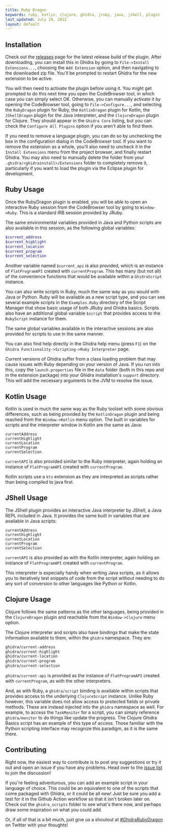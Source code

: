 ```yaml
---
title: Ruby Dragon
keywords: ruby, kotlin, clojure, ghidra, jruby, java, jshell, plugin
last_updated: July 29, 2022
layout: default
---
```



## Installation
Check out the
[releases](https://github.com/goatshriek/ruby-dragon/releases/latest) page
for the latest release build of the plugin. After downloading, you can
install this in Ghidra by going to `File->Install Extensions...`, choosing
the `Add Extension` option, and then navigating to the downloaded zip file.
You'll be prompted to restart Ghidra for the new extension to be active.

You will then need to activate the plugin before using it. You might get
prompted to do this next time you open the CodeBrowser tool, in which case you
can simply select OK. Otherwise, you can manually activate it by opening the
CodeBrowser tool, going to `File->Configure...`, and selecting the `RubyDragon`
plugin for Ruby, the `KotlinDragon` plugin for Kotlin, the `JShellDragon` plugin
for the Java interpreter, and the `ClojureDragon` plugin for Clojure. They
should appear in the `Ghidra Core` listing, but you can check the `Configure All
Plugins` option if you aren't able to find them.

If you need to remove a language plugin, you can do so by unchecking the box in
the configuration dialog in the CodeBrowser tool. If you want to remove the
extension as a whole, you'll also need to uncheck it in the `Install Extensions`
menu from the project browser, and finally restart Ghidra. You may also need to
manually delete the folder from your
`.ghidra/<ghidrainstall>/Extensions` folder to completely remove it,
particularly if you want to load the plugin via the Eclipse plugin for
development.


## Ruby Usage
Once the RubyDragon plugin is enabled, you will be able to open an interactive
Ruby session from the CodeBrowser tool by going to `Window->Ruby`. This is a 
standard IRB session provided by JRuby.

The same environmental variables provided in Java and Python scripts are also
available in this session, as the following global variables:

```ruby
$current_address
$current_highlight
$current_location
$current_program
$current_selection
```

Another variable named `$current_api` is also provided, which is an instance of
`FlatProgramAPI` created with `currentProgram`. This has many (but not all) of
the convenience functions that would be available within a `GhidraScript`
instance.

You can also write scripts in Ruby, much the same way as you would with Java or
Python. Ruby will be available as a new script type, and you can see several
example scripts in the `Examples.Ruby` directory of the Script Manager that
show basic usage of both JRuby and Ghidra basics. Scripts also have an
additional global variable `$script` that provides access to the `RubyScript`
instance for them.

The same global variables available in the interactive sessions are also
provided for scripts to use in the same manner.

You can also find help directly in the Ghidra help menu (press `F1`) on the 
`Ghidra Functionality->Scripting->Ruby Interpreter` page.

Current versions of Ghidra suffer from a class loading problem that may cause
issues with Ruby depending on your version of Java. If you run into this, copy
the `launch.properties` file in the `data` folder (both in this repo and in
the extension package) into your Ghidra installation's `support` directory.
This will add the necessary arguments to the JVM to resolve the issue.


## Kotlin Usage
Kotlin is used in much the same way as the Ruby toolset with some obvious
differences, such as being provided by the `KotlinDragon` plugin and being
reached from the `Window->Kotlin` menu option. The built in variables for
scripts and the interpreter window in Kotlin are the same as Java:

```
currentAddress
currentHighlight
currentLocation
currentProgram
currentSelection
```

`currentAPI` is also provided similar to the Ruby interpreter, again holding an
instance of `FlatProgramAPI` created with `currentProgram`.

Kotlin scripts use a `kts` extension as they are interpreted as scripts rather
than being compiled to java first.


## JShell Usage
The JShell plugin provides an interactive Java interpreter by JShell, a Java
REPL included in Java. It provides the same built in variables that are
available in Java scripts:

```
currentAddress
currentHighlight
currentLocation
currentProgram
currentSelection
```

`currentAPI` is also provided as with the Kotlin interpreter, again holding an
instance of `FlatProgramAPI` created with `currentProgram`.

This interpreter is especially handy when writing Java scripts, as it allows you
to iteratively test snippets of code from the script without needing to do any
sort of conversion to other languages like Python or Kotlin.


## Clojure Usage
Clojure follows the same patterns as the other languages, being provided in the
`ClojureDragon` plugin and reachable from the `Window->Clojure` menu option.

The Clojure interpreter and scripts also have bindings that make the state
information available to them, within the `ghidra` namespace. They are:

```clojure
ghidra/current-address
ghidra/current-highlight
ghidra/current-location
ghidra/current-program
ghidra/current-selection
```

`ghidra/current-api` is provided as the instance of `FlatProgramAPI` created
with `currentProgram`, as with the other interpreters.

And, as with Ruby, a `ghidra/script` binding is available within scripts that
provides access to the underlying `ClojureScript` instance. Unlike Ruby however,
this variable does not allow access to protected fields or private methods.
These are instead injected into the `ghidra` namespace as well. For example, to
access the `TaskMonitor` for a script, you can simply reference `ghidra/monitor`
to do things like update the progress. The Clojure Ghidra Basics script has an
example of this type of access. Those familiar with the Python scripting
interface may recognize this paradigm, as it is the same there.


## Contributing
Right now, the easiest way to contribute is to post any suggestions or try it
out and open an issue if you have any problems. Head over to the
[issue list](https://github.com/goatshriek/ruby-dragon/issues) to join the
discussion!

If you're feeling adventurous, you can add an example script in your language
of choice. This could be an equivalent to one of the scripts that come packaged
with Ghidra, or it could be all new! Just be sure you add a test for it in the
Github Action workflow so that it isn't broken later on. Check out the
`ghidra_scripts` folder to see what's there now, and perhaps draw some
inspiration on what you could add.

Or, if all of that is a bit much, just give us a shoutout at
[#GhidraRubyDragon](https://twitter.com/search?q=%23GhidraRubyDragon) on
Twitter with your thoughts!
